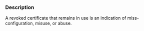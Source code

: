 ### Description

A revoked certificate that remains in use is an indication of miss-configuration, misuse, or abuse.
